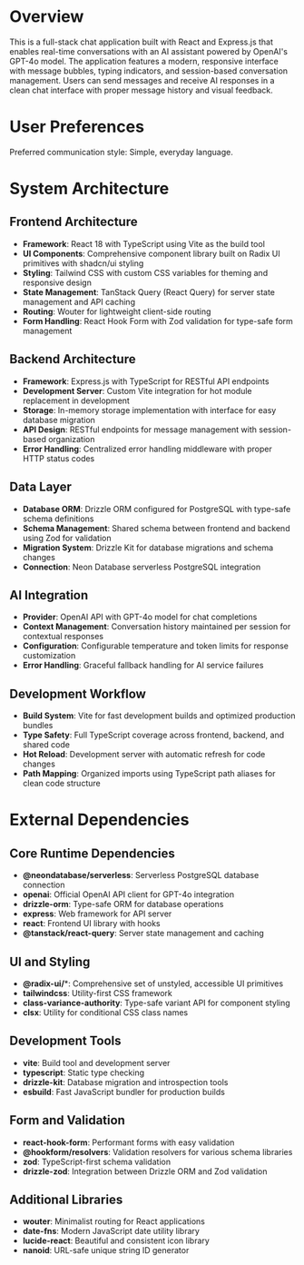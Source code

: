 # Overview

This is a full-stack chat application built with React and Express.js that enables real-time conversations with an AI assistant powered by OpenAI's GPT-4o model. The application features a modern, responsive interface with message bubbles, typing indicators, and session-based conversation management. Users can send messages and receive AI responses in a clean chat interface with proper message history and visual feedback.

# User Preferences

Preferred communication style: Simple, everyday language.

# System Architecture

## Frontend Architecture
- **Framework**: React 18 with TypeScript using Vite as the build tool
- **UI Components**: Comprehensive component library built on Radix UI primitives with shadcn/ui styling
- **Styling**: Tailwind CSS with custom CSS variables for theming and responsive design
- **State Management**: TanStack Query (React Query) for server state management and API caching
- **Routing**: Wouter for lightweight client-side routing
- **Form Handling**: React Hook Form with Zod validation for type-safe form management

## Backend Architecture
- **Framework**: Express.js with TypeScript for RESTful API endpoints
- **Development Server**: Custom Vite integration for hot module replacement in development
- **Storage**: In-memory storage implementation with interface for easy database migration
- **API Design**: RESTful endpoints for message management with session-based organization
- **Error Handling**: Centralized error handling middleware with proper HTTP status codes

## Data Layer
- **Database ORM**: Drizzle ORM configured for PostgreSQL with type-safe schema definitions
- **Schema Management**: Shared schema between frontend and backend using Zod for validation
- **Migration System**: Drizzle Kit for database migrations and schema changes
- **Connection**: Neon Database serverless PostgreSQL integration

## AI Integration
- **Provider**: OpenAI API with GPT-4o model for chat completions
- **Context Management**: Conversation history maintained per session for contextual responses
- **Configuration**: Configurable temperature and token limits for response customization
- **Error Handling**: Graceful fallback handling for AI service failures

## Development Workflow
- **Build System**: Vite for fast development builds and optimized production bundles
- **Type Safety**: Full TypeScript coverage across frontend, backend, and shared code
- **Hot Reload**: Development server with automatic refresh for code changes
- **Path Mapping**: Organized imports using TypeScript path aliases for clean code structure

# External Dependencies

## Core Runtime Dependencies
- **@neondatabase/serverless**: Serverless PostgreSQL database connection
- **openai**: Official OpenAI API client for GPT-4o integration
- **drizzle-orm**: Type-safe ORM for database operations
- **express**: Web framework for API server
- **react**: Frontend UI library with hooks
- **@tanstack/react-query**: Server state management and caching

## UI and Styling
- **@radix-ui/***: Comprehensive set of unstyled, accessible UI primitives
- **tailwindcss**: Utility-first CSS framework
- **class-variance-authority**: Type-safe variant API for component styling
- **clsx**: Utility for conditional CSS class names

## Development Tools
- **vite**: Build tool and development server
- **typescript**: Static type checking
- **drizzle-kit**: Database migration and introspection tools
- **esbuild**: Fast JavaScript bundler for production builds

## Form and Validation
- **react-hook-form**: Performant forms with easy validation
- **@hookform/resolvers**: Validation resolvers for various schema libraries
- **zod**: TypeScript-first schema validation
- **drizzle-zod**: Integration between Drizzle ORM and Zod validation

## Additional Libraries
- **wouter**: Minimalist routing for React applications
- **date-fns**: Modern JavaScript date utility library
- **lucide-react**: Beautiful and consistent icon library
- **nanoid**: URL-safe unique string ID generator